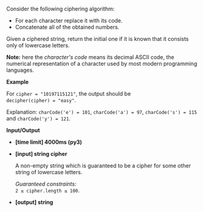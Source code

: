 <div class="markdown"><p>Consider the following ciphering algorithm:</p>
<ul>
<li>For each character replace it with its code.</li>
<li>Concatenate all of the obtained numbers.</li>
</ul>
<p>Given a ciphered string, return the initial one if it is known that it consists only of lowercase letters.</p>
<p><strong>Note:</strong> here the <em>character's code</em> means its decimal ASCII code, the numerical representation of a character used by most modern programming languages.</p>
<p><strong>Example</strong></p>
<p>For <code>cipher = "10197115121"</code>, the output should be<br>
<code>decipher(cipher) = "easy"</code>.</p>
<p>Explanation: <code>charCode('e') = 101</code>, <code>charCode('a') = 97</code>, <code>charCode('s') = 115</code> and <code>charCode('y') = 121</code>.</p>
<p><strong>Input/Output</strong></p>
<ul>
<li><strong>[time limit] 4000ms (py3)</strong></li>
</ul>
<ul>
<li>
<p><strong>[input] string cipher</strong></p>
<p>A non-empty string which is guaranteed to be a cipher for some other string of lowercase letters.</p>
<p><em>Guaranteed constraints:</em><br>
<code>2 ≤ cipher.length ≤ 100</code>.</p>
</li>
<li>
<p><strong>[output] string</strong></p>
</li>
</ul>
</div>